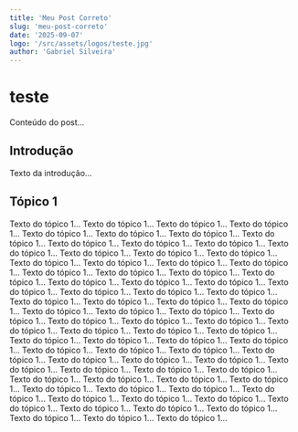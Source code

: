 ```yaml
---
title: 'Meu Post Correto'
slug: 'meu-post-correto'
date: '2025-09-07'
logo: '/src/assets/logos/teste.jpg'
author: 'Gabriel Silveira'
---
```


# teste

Conteúdo do post...

## Introdução

Texto da introdução...

## Tópico 1

Texto do tópico 1...
Texto do tópico 1...
Texto do tópico 1...
Texto do tópico 1...
Texto do tópico 1...
Texto do tópico 1...
Texto do tópico 1...
Texto do tópico 1...
Texto do tópico 1...
Texto do tópico 1...
Texto do tópico 1...
Texto do tópico 1...
Texto do tópico 1...
Texto do tópico 1...
Texto do tópico 1...
Texto do tópico 1...
Texto do tópico 1...
Texto do tópico 1...
Texto do tópico 1...
Texto do tópico 1...
Texto do tópico 1...
Texto do tópico 1...
Texto do tópico 1...
Texto do tópico 1...
Texto do tópico 1...
Texto do tópico 1...
Texto do tópico 1...
Texto do tópico 1...
Texto do tópico 1...
Texto do tópico 1...
Texto do tópico 1...
Texto do tópico 1...
Texto do tópico 1...
Texto do tópico 1...
Texto do tópico 1...
Texto do tópico 1...
Texto do tópico 1...
Texto do tópico 1...
Texto do tópico 1...
Texto do tópico 1...
Texto do tópico 1...
Texto do tópico 1...
Texto do tópico 1...
Texto do tópico 1...
Texto do tópico 1...
Texto do tópico 1...
Texto do tópico 1...
Texto do tópico 1...
Texto do tópico 1...
Texto do tópico 1...
Texto do tópico 1...
Texto do tópico 1...
Texto do tópico 1...
Texto do tópico 1...
Texto do tópico 1...
Texto do tópico 1...
Texto do tópico 1...
Texto do tópico 1...
Texto do tópico 1...
Texto do tópico 1...
Texto do tópico 1...
Texto do tópico 1...
Texto do tópico 1...
Texto do tópico 1...
Texto do tópico 1...
Texto do tópico 1...
Texto do tópico 1...
Texto do tópico 1...
Texto do tópico 1...
Texto do tópico 1...
Texto do tópico 1...
Texto do tópico 1...
Texto do tópico 1...
Texto do tópico 1...
Texto do tópico 1...
Texto do tópico 1...
Texto do tópico 1...
Texto do tópico 1...
